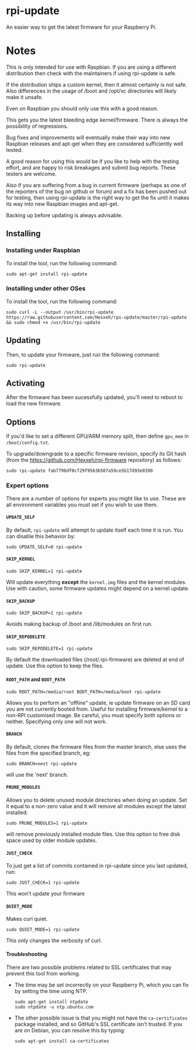 # rpi-update

An easier way to get the latest firmware for your Raspberry Pi.

# Notes

This is only intended for use with Raspbian. If you are using a different
distribution then check with the maintainers if using rpi-update is safe.

If the distribution ships a custom kernel, then it almost certainly is not
safe. Also differences in the usage of /boot and /opt/vc directories will
likely make it unsafe.

Even on Raspbian you should only use this with a good reason.

This gets you the latest bleeding edge kernel/firmware.
There is always the possibility of regressions.

Bug fixes and improvements will eventually make their way into new Raspbian
releases and apt-get when they are considered sufficiently well tested.

A good reason for using this would be if you like to help with the testing effort,
and are happy to risk breakages and submit bug reports. These testers are welcome.

Also if you are suffering from a bug in current firmware (perhaps as one of
the reporters of the bug on github or forum) and a fix has been pushed out for
testing, then using rpi-update is the right way to get the fix until it makes
its way into new Raspbian images and apt-get.

Backing up before updating is always advisable.

## Installing

### Installing under Raspbian
 
To install the tool, run the following command:

    sudo apt-get install rpi-update

### Installing under other OSes

To install the tool, run the following command:

    sudo curl -L --output /usr/bin/rpi-update https://raw.githubusercontent.com/Hexxeh/rpi-update/master/rpi-update && sudo chmod +x /usr/bin/rpi-update

## Updating

Then, to update your firmware, just run the following command:

    sudo rpi-update

## Activating

After the firmware has been sucessfully updated, you'll need to reboot to load
the new firmware.

## Options

If you'd like to set a different GPU/ARM memory split, then define `gpu_mem` in
`/boot/config.txt`.

To upgrade/downgrade to a specific firmware revision, specify its Git hash
(from the https://github.com/Hexxeh/rpi-firmware repository) as follows:

    sudo rpi-update fab7796df0cf29f9563b507a59ce5b17d93e0390

### Expert options

There are a number of options for experts you might like to use.  These are all
environment variables you must set if you wish to use them.

#### `UPDATE_SELF`

By default, `rpi-update` will attempt to update itself each time it is run.
You can disable this behavior by:

    sudo UPDATE_SELF=0 rpi-update

#### `SKIP_KERNEL`

    sudo SKIP_KERNEL=1 rpi-update

Will update everything **except** the `kernel.img` files and the kernel modules.
Use with caution, some firmware updates might depend on a kernel update.

#### `SKIP_BACKUP`

    sudo SKIP_BACKUP=1 rpi-update

Avoids making backup of /boot and /lib/modules on first run.

#### `SKIP_REPODELETE`

    sudo SKIP_REPODELETE=1 rpi-update

By default the downloaded files (/root/.rpi-firmware) are deleted at end of update.
Use this option to keep the files.

#### `ROOT_PATH` and `BOOT_PATH`

    sudo ROOT_PATH=/media/root BOOT_PATH=/media/boot rpi-update

Allows you to perform an "offline" update, ie update firmware on an SD card you
are not currently booted from. Useful for installing firmware/kernel to a
non-RPI customised image. Be careful, you must specify both options or neither.
Specifying only one will not work.

#### `BRANCH`

By default, clones the firmware files from the master branch, else uses the files
from the specified branch, eg:

    sudo BRANCH=next rpi-update

will use the 'next' branch.

#### `PRUNE_MODULES`

Allows you to delete unused module directories when doing an update. Set it equal to a non-zero value and it will remove all modules except the latest installed:

    sudo PRUNE_MODULES=1 rpi-update

will remove previously installed module files. Use this option to free disk space used by older module updates.

#### `JUST_CHECK`

To just get a list of commits contained in rpi-update since you last updated, run:

    sudo JUST_CHECK=1 rpi-update

This won't update your firmware

#### `QUIET_MODE`

Makes curl quiet.

    sudo QUIET_MODE=1 rpi-update

This only changes the verbosity of curl.

#### Troubleshooting

There are two possible problems related to SSL certificates that may prevent
this tool from working.

-   The time may be set incorrectly on your Raspberry Pi, which you can fix
    by setting the time using NTP.

        sudo apt-get install ntpdate
        sudo ntpdate -u ntp.ubuntu.com

-   The other possible issue is that you might not have the `ca-certificates`
    package installed, and so GitHub's SSL certificate isn't trusted. If you are
    on Debian, you can resolve this by typing:

        sudo apt-get install ca-certificates
